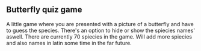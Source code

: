 ## Butterfly quiz game

A little game where you are presented with a picture of a butterfly and have to guess the species.
There's an option to hide or show the spiecies names' aswell.
There are currently 70 spiecies in the game.
Will add more spiecies and also names in latin some time in the far future.
